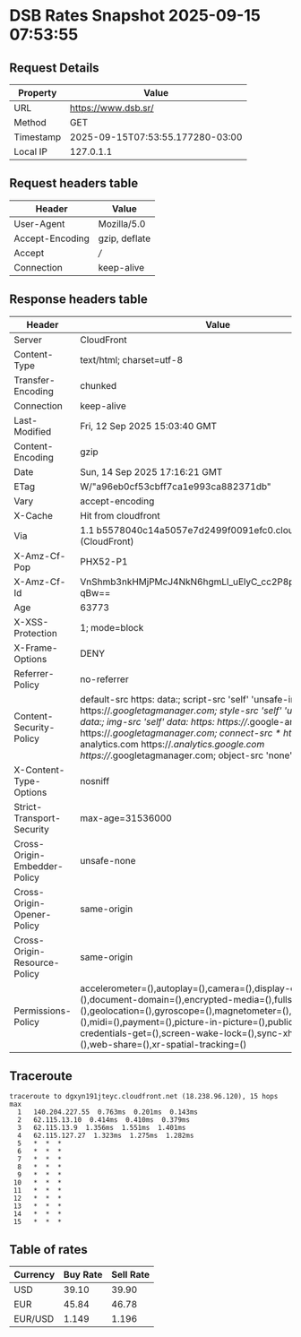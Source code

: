 # DSB Rates Snapshot 2025-09-15 07:53:55
## Request Details

| Property | Value |
|----------|-------|
| URL | https://www.dsb.sr/ |
| Method | GET |
| Timestamp | 2025-09-15T07:53:55.177280-03:00 |
| Local IP | 127.0.1.1 |
    
## Request headers table

| Header | Value |
|--------|-------|
| User-Agent | Mozilla/5.0 |
| Accept-Encoding | gzip, deflate |
| Accept | */* |
| Connection | keep-alive |

    
## Response headers table
| Header | Value |
|--------|-------|
| Server | CloudFront |
| Content-Type | text/html; charset=utf-8 |
| Transfer-Encoding | chunked |
| Connection | keep-alive |
| Last-Modified | Fri, 12 Sep 2025 15:03:40 GMT |
| Content-Encoding | gzip |
| Date | Sun, 14 Sep 2025 17:16:21 GMT |
| ETag | W/"a96eb0cf53cbff7ca1e993ca882371db" |
| Vary | accept-encoding |
| X-Cache | Hit from cloudfront |
| Via | 1.1 b5578040c14a5057e7d2499f0091efc0.cloudfront.net (CloudFront) |
| X-Amz-Cf-Pop | PHX52-P1 |
| X-Amz-Cf-Id | VnShmb3nkHMjPMcJ4NkN6hgmLl_uElyC_cc2P8p9JzUiVjDgba-qBw== |
| Age | 63773 |
| X-XSS-Protection | 1; mode=block |
| X-Frame-Options | DENY |
| Referrer-Policy | no-referrer |
| Content-Security-Policy | default-src https: data:; script-src 'self' 'unsafe-inline' https://*.googletagmanager.com; style-src 'self' 'unsafe-inline' data:; img-src 'self' data: https: https://*.google-analytics.com https://*.googletagmanager.com; connect-src * https://*.google-analytics.com https://*.analytics.google.com https://*.googletagmanager.com; object-src 'none' |
| X-Content-Type-Options | nosniff |
| Strict-Transport-Security | max-age=31536000 |
| Cross-Origin-Embedder-Policy | unsafe-none |
| Cross-Origin-Opener-Policy | same-origin |
| Cross-Origin-Resource-Policy | same-origin |
| Permissions-Policy | accelerometer=(),autoplay=(),camera=(),display-capture=(),document-domain=(),encrypted-media=(),fullscreen=(),geolocation=(),gyroscope=(),magnetometer=(),microphone=(),midi=(),payment=(),picture-in-picture=(),publickey-credentials-get=(),screen-wake-lock=(),sync-xhr=(self),usb=(),web-share=(),xr-spatial-tracking=() |

## Traceroute 

```
traceroute to dgxyn191jteyc.cloudfront.net (18.238.96.120), 15 hops max
  1   140.204.227.55  0.763ms  0.201ms  0.143ms 
  2   62.115.13.10  0.414ms  0.410ms  0.379ms 
  3   62.115.13.9  1.356ms  1.551ms  1.401ms 
  4   62.115.127.27  1.323ms  1.275ms  1.282ms 
  5   *  *  * 
  6   *  *  * 
  7   *  *  * 
  8   *  *  * 
  9   *  *  * 
 10   *  *  * 
 11   *  *  * 
 12   *  *  * 
 13   *  *  * 
 14   *  *  * 
 15   *  *  * 

```


## Table of rates

| Currency | Buy Rate | Sell Rate |
|----------|----------|-----------|
| USD | 39.10 | 39.90 |
| EUR | 45.84 | 46.78 |
| EUR/USD | 1.149 | 1.196 |

